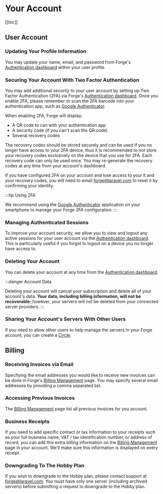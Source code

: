 # Your Account

[[toc]]

## User Account

### Updating Your Profile Information

You may update your name, email, and password from Forge's [Authentication dashboard](https://forge.laravel.com/user-profile/authentication) within your user profile.

### Securing Your Account With Two Factor Authentication

You may add additional security to your user account by setting up Two Factor Authentication (2FA) via Forge's [Authentication dashboard](https://forge.laravel.com/user-profile/authentication). Once you enable 2FA, please remember to scan the 2FA barcode into your authentication app, such as [Google Authenticator](https://support.google.com/accounts/answer/1066447).

When enabling 2FA, Forge will display:

- A QR code to can with your authentication app
- A security code (if you can't scan the QR code)
- Several recovery codes

The recovery codes should be stored securely and can be used if you no longer have access to your 2FA device, thus it is recommended to not store your recovery codes exclusively on the device that you use for 2FA. Each recovery code can only be used once. You may re-generate the recovery codes at any time from your account's dashboard.

If you have configured 2FA on your account and lose access to your it and your recovery codes, you will need to email [forge@laravel.com](mailto:forge@laravel.com) to reset it by confirming your identity.

:::tip Using 2FA

We recommend using the [Google Authenticator](https://support.google.com/accounts/answer/1066447) application on your smartphone to manage your Forge 2FA configuration.
:::

### Managing Authenticated Sessions

To improve your account security, we allow you to view and logout any active sessions for your user account via the [Authentication dashboard](https://forge.laravel.com/user-profile/authentication). This is particularly useful if you forgot to logout on a device you no longer have access to.

### Deleting Your Account

You can delete your account at any time from the [Authentication dashboard](https://forge.laravel.com/user-profile/authentication).

:::danger Account Data

Deleting your account will cancel your subscription and delete all of your account's data. **Your data, including billing information, will not be recoverable**; however, your servers will not be deleted from your connected server providers.
:::

### Sharing Your Account's Servers With Other Users

If you need to allow other users to help manage the servers in your Forge account, you can create a [Circle](/1.0/accounts/circles.html).

## Billing

### Receiving Invoices via Email

Specifying the email addresses you would like to receive new invoices can be done in Forge's [Billing Management](https://forge.laravel.com/billing) page. You may specify several email addresses by providing a comma separated list.

### Accessing Previous Invoices

The [Billing Management](https://forge.laravel.com/billing) page list all previous invoices for you account.

### Business Receipts

If you need to add specific contact or tax information to your receipts such as your full business name, VAT / tax identification number, or address of record, you can add this extra billing information on the [Billing Management](https://forge.laravel.com/billing) page in your account. We'll make sure this information is displayed on every receipt.

### Downgrading To The Hobby Plan

If you wish to downgrade to the Hobby plan, please contact support at [forge@laravel.com](mailto:forge@laravel.com). You must have only one server (including archived servers) before submitting a request to downgrade to the Hobby plan.

